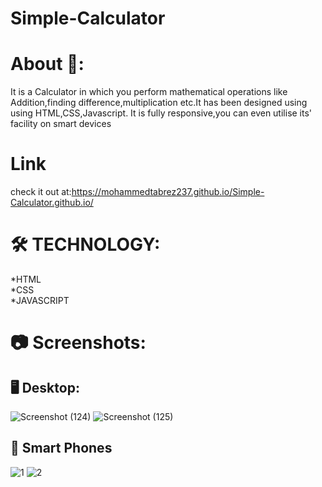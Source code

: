 # Simple-Calculator 

# About :blue_book::
It is a Calculator in which you perform mathematical operations like Addition,finding difference,multiplication etc.It has been designed using using HTML,CSS,Javascript.
It is fully responsive,you can even utilise its' facility on smart devices 

# Link
check it out at:https://mohammedtabrez237.github.io/Simple-Calculator.github.io/

# :hammer_and_wrench: TECHNOLOGY:
*HTML
<br>
*CSS
<br>
*JAVASCRIPT

# :camera: Screenshots:

## :desktop_computer: Desktop:

![Screenshot (124)](https://user-images.githubusercontent.com/109822837/226641849-d6189425-494d-405c-8062-30050b8d07c5.png)
![Screenshot (125)](https://user-images.githubusercontent.com/109822837/226642621-43ccebb5-e5b3-4dd7-8462-35daecd39008.png)

## :iphone: Smart Phones
![1](https://user-images.githubusercontent.com/109822837/226643154-2aa01aa4-2bff-407f-8d23-74ac82a12a1d.jpeg)
![2](https://user-images.githubusercontent.com/109822837/226643171-940e761d-a2e6-46d5-80f8-e503bc9712c0.jpeg)


